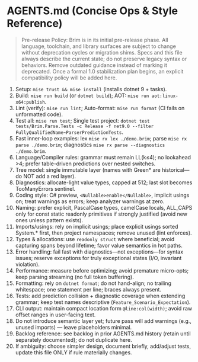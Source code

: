 # AGENTS.md (Concise Ops & Style Reference)

> Pre-release Policy: Brim is in its initial pre-release phase. All language, toolchain, and library surfaces are subject to change without deprecation cycles or migration shims. Specs and this file always describe the current state; do not preserve legacy syntax or behaviors. Remove outdated guidance instead of marking it deprecated. Once a formal 1.0 stabilization plan begins, an explicit compatibility policy will be added here.

1. Setup: `mise trust && mise install` (installs dotnet 9 + tasks).
2. Build: `mise run build` (or `dotnet build`); AOT: `mise run aot:linux-x64:publish`.
3. Lint (verify): `mise run lint`; Auto-format: `mise run format` (CI fails on unformatted code).
4. Test all: `mise run test`; Single test project: `dotnet test tests/Brim.Parse.Tests -c Release -f net9.0 --filter FullyQualifiedName~ParserPredictionTests`.
5. Fast inner-loop examples: lex `mise rx lex ./demo.brim`; parse `mise rx parse ./demo.brim`; diagnostics `mise rx parse --diagnostics ./demo.brim`.
6. Language/Compiler rules: grammar must remain LL(k≤4); no lookahead >4; prefer table-driven predictions over nested switches.
7. Tree model: single immutable layer (names with Green* are historical—do NOT add a red layer).
8. Diagnostics: allocate-light value types, capped at 512; last slot becomes TooManyErrors sentinel.
9. Coding style: C# preview, `<Nullable>enable</Nullable>`, implicit usings on; treat warnings as errors; keep analyzer warnings at zero.
10. Naming: prefer explicit, PascalCase types, camelCase locals, ALL_CAPS only for const static readonly primitives if strongly justified (avoid new ones unless pattern exists).
11. Imports/usings: rely on implicit usings; place explicit usings sorted System.* first, then project namespaces; remove unused (lint enforces).
12. Types & allocations: use `readonly struct` where beneficial; avoid capturing spans beyond lifetime; favor value semantics in hot paths.
13. Error handling: fail fast with diagnostics—not exceptions—for syntax issues; reserve exceptions for truly exceptional states (I/O, invariant violation).
14. Performance: measure before optimizing; avoid premature micro-opts; keep parsing streaming (no full token buffering).
15. Formatting: rely on `dotnet format`; do not hand-align; no trailing whitespace; one statement per line; braces always present.
16. Tests: add prediction collision + diagnostic coverage when extending grammar; keep test names descriptive (`Feature_Scenario_Expectation`).
17. CLI output: maintain compact location form `@line:col(width)`; avoid raw offset ranges in user-facing text.
18. Do not introduce semantic layer yet; future pass will add warnings (e.g., unused imports) — leave placeholders minimal.
19. Backlog reference: see backlog in prior AGENTS.md history (retain until separately documented); do not duplicate here.
20. If ambiguity: choose simpler design, document briefly, add/adjust tests, update this file ONLY if rule materially changes.

